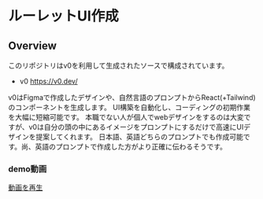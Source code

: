 # ルーレットUI作成
## Overview

このリポジトリはv0を利用して生成されたソースで構成されています。  
- v0
https://v0.dev/


v0はFigmaで作成したデザインや、自然言語のプロンプトからReact(+Tailwind)のコンポーネントを生成します。
UI構築を自動化し、コーディングの初期作業を大幅に短縮可能です。
本職でない人が個人でwebデザインをするのは大変ですが、v0は自分の頭の中にあるイメージをプロンプトにするだけで高速にUIデザインを提案してくれます。
日本語、英語どちらのプロンプトでも作成可能です。尚、英語のプロンプトで作成した方がより正確に伝わるそうです。

### demo動画
[動画を再生](./videocapture_demo.mov)
